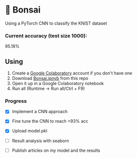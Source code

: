 # 🌸 Bonsai


Using a PyTorch CNN to classify the KNIST dataset

### Current accuracy (test size 1000):
95.18%


## Using

1. Create a [Google Colaboratory](https://colab.research.google.com/?utm_source=scs-index) account if you don't have one
2. Download [Bonsai.ipnyb](https://github.com/Necl0/Bonsai/blob/main/Bonsai.ipynb) from this repo
3. Open it up in a Google Colaboratory notebook
4. Run all (Runtime -> Run all/Ctrl + F9)

### Progress
- [x] Implement a CNN approach
- [x] Fine tune the CNN to reach >93% acc
- [x] Upload model.pkl 
- [ ] Result analysis with seaborn 
- [ ] Publish articles on my model and the results



